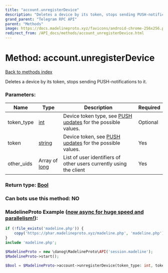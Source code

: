 ```yaml
---
title: "account.unregisterDevice"
description: "Deletes a device by its token, stops sending PUSH-notifications to it."
grand_parent: "Telegram RPC API"
parent: "Methods"
image: https://docs.madelineproto.xyz/favicons/android-chrome-256x256.png
redirect_from: /API_docs/methods/account_unregisterDevice.html
---
```

# Method: account.unregisterDevice
[Back to methods index](index.html)



Deletes a device by its token, stops sending PUSH-notifications to it.

### Parameters:

| Name     |    Type       | Description | Required |
|----------|---------------|-------------|----------|
|token\_type|[int](/API_docs/types/int.html) | Device token type, see [PUSH updates](https://core.telegram.org/api/push-updates#subscribing-to-notifications) for the possible values. | Optional|
|token|[string](/API_docs/types/string.html) | Device token, see [PUSH updates](https://core.telegram.org/api/push-updates#subscribing-to-notifications) for the possible values. | Yes|
|other\_uids|Array of [long](/API_docs/types/long.html) | List of user identifiers of other users currently using the client | Yes|


### Return type: [Bool](/API_docs/types/Bool.html)

### Can bots use this method: **NO**


### MadelineProto Example ([now async for huge speed and parallelism!](https://docs.madelineproto.xyz/docs/ASYNC.html)):


```php
if (!file_exists('madeline.php')) {
    copy('https://phar.madelineproto.xyz/madeline.php', 'madeline.php');
}
include 'madeline.php';

$MadelineProto = new \danog\MadelineProto\API('session.madeline');
$MadelineProto->start();

$Bool = $MadelineProto->account->unregisterDevice(token_type: int, token: 'string', other_uids: [long, long], );
```

